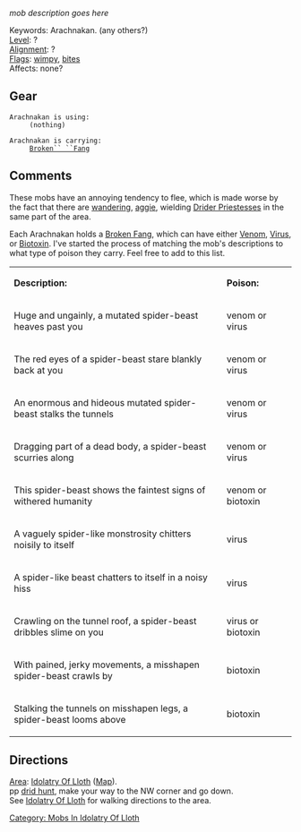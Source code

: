 *mob description goes here*

Keywords: Arachnakan. (any others?)  
[Level](Level.md "wikilink"): ?  
[Alignment](Alignment.md "wikilink"): ?  
[Flags](:Category:_Mob_Types.md "wikilink"):
[wimpy](Wimpy_Mobs.md "wikilink"), [bites](Biting_Mobs.md "wikilink")  
Affects: none?  

## Gear

`Arachnakan is using:`  
`     (nothing)`

`Arachnakan is carrying:`  
`     `[`Broken`` ``Fang`](Broken_Fang "wikilink")

## Comments

These mobs have an annoying tendency to flee, which is made worse by the
fact that there are [wandering](Wandering_Mobs.md "wikilink"),
[aggie](Aggressive_Mobs.md "wikilink"), wielding [Drider
Priestesses](Drider_Priestess "wikilink") in the same part of the area.

Each Arachnakan holds a [Broken Fang](Broken_Fang "wikilink"), which can
have either [Venom](:Category:Venom.md "wikilink"),
[Virus](:Category:Virus.md "wikilink"), or
[Biotoxin](:Category:Biotoxin.md "wikilink"). I've started the process
of matching the mob's descriptions to what type of poison they carry.
Feel free to add to this list.

<table>
<tr>
<td>

**Description:**

</td>
<td>

**Poison:**

</td>
</tr>
<tr>
<td>

Huge and ungainly, a mutated spider-beast heaves past you

</td>
<td>

venom or virus

</td>
</tr>
<tr>
<td>

The red eyes of a spider-beast stare blankly back at you

</td>
<td>

venom or virus

</td>
</tr>
<tr>
<td>

An enormous and hideous mutated spider-beast stalks the tunnels

</td>
<td>

venom or virus

</td>
</tr>
<tr>
<td>

Dragging part of a dead body, a spider-beast scurries along

</td>
<td>

venom or virus

</td>
</tr>
<tr>
<td>

This spider-beast shows the faintest signs of withered humanity

</td>
<td>

venom or biotoxin

</td>
</tr>
<tr>
<td>

A vaguely spider-like monstrosity chitters noisily to itself

</td>
<td>

virus

</td>
</tr>
<tr>
<td>

A spider-like beast chatters to itself in a noisy hiss

</td>
<td>

virus

</td>
</tr>
<tr>
<td>

Crawling on the tunnel roof, a spider-beast dribbles slime on you

</td>
<td>

virus or biotoxin

</td>
</tr>
<tr>
<td>

With pained, jerky movements, a misshapen spider-beast crawls by

</td>
<td>

biotoxin

</td>
</tr>
<tr>
<td>

Stalking the tunnels on misshapen legs, a spider-beast looms above

</td>
<td>

biotoxin

</td>
</tr>
</table>

## Directions

[Area](:Category:_Areas.md "wikilink"): [Idolatry Of
Lloth](:Category:_Idolatry_Of_Lloth.md "wikilink")
([Map](Idolatry_Of_Lloth_Map.md "wikilink")).  
pp [drid hunt](Drider_Hunter.md "wikilink"), make your way to the NW
corner and go down.  
See [Idolatry Of Lloth](:Category:Idolatry_Of_Lloth.md "wikilink") for
walking directions to the area.

[Category: Mobs In Idolatry Of
Lloth](Category:_Mobs_In_Idolatry_Of_Lloth "wikilink")

